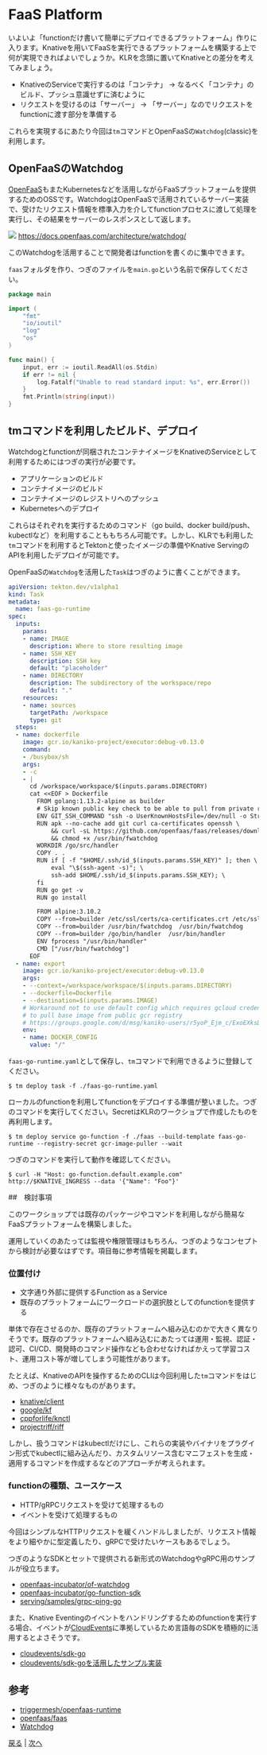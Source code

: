 # FaaS Platform

いよいよ「functionだけ書いて簡単にデプロイできるプラットフォーム」作りに入ります。Knativeを用いてFaaSを実行できるプラットフォームを構築する上で何が実現できればよいでしょうか。KLRを念頭に置いてKnativeとの差分を考えてみましょう。

* KnativeのServiceで実行するのは「コンテナ」 -> なるべく「コンテナ」のビルド、プッシュ意識せずに済むように
* リクエストを受けるのは「サーバー」 -> 「サーバー」なのでリクエストをfunctionに渡す部分を準備する

これらを実現するにあたり今回は`tm`コマンドとOpenFaaSの`Watchdog`(classic)を利用します。

## OpenFaaSのWatchdog

[OpenFaaS](https://github.com/openfaas/faas)もまたKubernetesなどを活用しながらFaaSプラットフォームを提供するためのOSSです。WatchdogはOpenFaaSで活用されているサーバー実装で、受けたリクエスト情報を標準入力を介してfunctionプロセスに渡して処理を実行し、その結果をサーバーのレスポンスとして返します。

![](./images/watchdog.jpeg)
https://docs.openfaas.com/architecture/watchdog/

このWatchdogを活用することで開発者はfunctionを書くのに集中できます。

`faas`フォルダを作り、つぎのファイルを`main.go`という名前で保存してください。

```go
package main

import (
    "fmt"
    "io/ioutil"
    "log"
    "os"
)

func main() {
    input, err := ioutil.ReadAll(os.Stdin)
    if err != nil {
        log.Fatalf("Unable to read standard input: %s", err.Error())
    }
    fmt.Println(string(input))
}
```

## tmコマンドを利用したビルド、デプロイ

Watchdogとfunctionが同梱されたコンテナイメージをKnativeのServiceとして利用するためにはつぎの実行が必要です。

* アプリケーションのビルド
* コンテナイメージのビルド
* コンテナイメージのレジストリへのプッシュ
* Kubernetesへのデプロイ

これらはそれぞれを実行するためのコマンド（go build、docker build/push、kubectlなど）を利用することももちろん可能です。しかし、KLRでも利用した`tm`コマンドを利用するとTektonと使ったイメージの準備やKnative ServingのAPIを利用したデプロイが可能です。

OpenFaaSの`Watchdog`を活用した`Task`はつぎのように書くことができます。

```yaml
apiVersion: tekton.dev/v1alpha1
kind: Task
metadata:
  name: faas-go-runtime
spec:
  inputs:
    params:
    - name: IMAGE
      description: Where to store resulting image
    - name: SSH_KEY
      description: SSH key
      default: "placeholder"
    - name: DIRECTORY
      description: The subdirectory of the workspace/repo
      default: "."
    resources:
    - name: sources
      targetPath: /workspace
      type: git
  steps:
  - name: dockerfile
    image: gcr.io/kaniko-project/executor:debug-v0.13.0
    command:
    - /busybox/sh
    args:
    - -c
    - |
      cd /workspace/workspace/$(inputs.params.DIRECTORY)
      cat <<EOF > Dockerfile
        FROM golang:1.13.2-alpine as builder
        # Skip known public key check to be able to pull from private repositories
        ENV GIT_SSH_COMMAND "ssh -o UserKnownHostsFile=/dev/null -o StrictHostKeyChecking=no"
        RUN apk --no-cache add git curl ca-certificates openssh \
            && curl -sL https://github.com/openfaas/faas/releases/download/0.9.6/fwatchdog > /usr/bin/fwatchdog \
            && chmod +x /usr/bin/fwatchdog
        WORKDIR /go/src/handler
        COPY . .
        RUN if [ -f "$HOME/.ssh/id_$(inputs.params.SSH_KEY)" ]; then \
            eval "\$(ssh-agent -s)"; \
            ssh-add $HOME/.ssh/id_$(inputs.params.SSH_KEY); \
        fi
        RUN go get -v
        RUN go install

        FROM alpine:3.10.2
        COPY --from=builder /etc/ssl/certs/ca-certificates.crt /etc/ssl/certs/
        COPY --from=builder /usr/bin/fwatchdog  /usr/bin/fwatchdog
        COPY --from=builder /go/bin/handler  /usr/bin/handler
        ENV fprocess "/usr/bin/handler"
        CMD ["/usr/bin/fwatchdog"]
      EOF
  - name: export
    image: gcr.io/kaniko-project/executor:debug-v0.13.0
    args:
    - --context=/workspace/workspace/$(inputs.params.DIRECTORY)
    - --dockerfile=Dockerfile
    - --destination=$(inputs.params.IMAGE)
    # Workaround not to use default config which requires gcloud credentials
    # to pull base image from public gcr registry
    # https://groups.google.com/d/msg/kaniko-users/r5yoP_Ejm_c/ExoEXksDBAAJ
    env:
    - name: DOCKER_CONFIG
      value: "/"
```

`faas-go-runtime.yaml`として保存し、`tm`コマンドで利用できるように登録してください。

```shell
$ tm deploy task -f ./faas-go-runtime.yaml
```

ローカルのfunctionを利用してfunctionをデプロイする準備が整いました。つぎのコマンドを実行してください。SecretはKLRのワークショプで作成したものを再利用します。

```shell
$ tm deploy service go-function -f ./faas --build-template faas-go-runtime --registry-secret gcr-image-puller --wait
```

つぎのコマンドを実行して動作を確認してください。

```
$ curl -H "Host: go-function.default.example.com" http://$KNATIVE_INGRESS --data '{"Name": "Foo"}'
```

##　検討事項

このワークショップでは既存のパッケージやコマンドを利用しながら簡易なFaaSプラットフォームを構築しました。

運用していくのあたっては監視や権限管理はもちろん、つぎのようなコンセプトから検討が必要なはずです。項目毎に参考情報を掲載します。

### 位置付け

* 文字通り外部に提供するFunction as a Service
* 既存のプラットフォームにワークロードの選択肢としてのfunctionを提供する

単体で存在させるのか、既存のプラットフォームへ組み込むのかで大きく異なりそうです。既存のプラットフォームへ組み込むにあたっては運用・監視、認証・認可、CI/CD、開発時のコマンド操作なども合わせなければかえって学習コスト、運用コスト等が増してしまう可能性があります。

たとえば、KnativeのAPIを操作するためのCLIは今回利用した`tm`コマンドをはじめ、つぎのように様々なものがあります。

* [knative/client](https://github.com/openfaas/faas)
* [google/kf](https://github.com/google/kf)
* [cppforlife/knctl](https://github.com/cppforlife/knctl)
* [projectriff/riff](https://github.com/projectriff/riff)

しかし、扱うコマンドはkubectlだけにし、これらの実装やバイナリをプラグイン形式でkubectlに組み込んだり、カスタムリソース含むマニフェストを生成・適用するコマンドを作成するなどのアプローチが考えられます。

### functionの種類、ユースケース

* HTTP/gRPCリクエストを受けて処理するもの
* イベントを受けて処理するもの

今回はシンプルなHTTPリクエストを緩くハンドルしましたが、リクエスト情報をより細やかに型定義したり、gRPCで受けたいケースもあるでしょう。

つぎのようなSDKとセットで提供される新形式のWatchdogやgRPC用のサンプルが役立ちます。

* [openfaas-incubator/of-watchdog](https://github.com/openfaas-incubator/of-watchdog)
* [openfaas-incubator/go-function-sdk](https://github.com/openfaas-incubator/go-function-sdk)
* [serving/samples/grpc-ping-go](https://github.com/knative/docs/tree/master/docs/serving/samples/grpc-ping-go)

また、Knative Eventingのイベントをハンドリングするためのfunctionを実行する場合、イベントが[CloudEvents](https://github.com/cloudevents/spec)に準拠しているため言語毎のSDKを積極的に活用するとよさそうです。

* [cloudevents/sdk-go](https://github.com/cloudevents/sdk-go)
* [cloudevents/sdk-goを活用したサンプル実装](https://github.com/knative/eventing-contrib/blob/master/cmd/event_display/main.go)

## 参考

* [triggermesh/openfaas-runtime](https://github.com/triggermesh/openfaas-runtime)
* [openfaas/faas](https://github.com/openfaas/faas/)
* [Watchdog](https://docs.openfaas.com/architecture/watchdog/)

[戻る](step2.md) | [次へ](step4.md)
